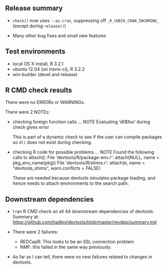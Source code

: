 ## Release summary

* `check()` now uses `--as-cran`, suppressing off `_R_CHECK_CRAN_INCOMING_`
  (except during `release()`)
  
* Many other bug fixes and small new features

## Test environments
* local OS X install, R 3.2.1
* ubuntu 12.04 (on travis-ci), R 3.2.2
* win-builder (devel and release)

## R CMD check results
There were no ERRORs or WARNINGs. 

There were 2 NOTEs:

* checking foreign function calls ... NOTE
  Evaluating ‘dll$foo’ during check gives error
  
  This is part of a dynamic check to see if the user can compile packages
  so `dll` does not exist during checking.

* checking R code for possible problems ... NOTE
  Found the following calls to attach():
    File 'devtools/R/package-env.r':
      attach(NULL, name = pkg_env_name(pkg))
    File 'devtools/R/shims.r':
      attach(e, name = "devtools_shims", warn.conflicts = FALSE)

  These are needed because devtools simulates package loading, and hence
  needs to attach environments to the search path.

## Downstream dependencies

* I ran R CMD check on all 44 downstream dependencies of devtools.
  Summary at: https://github.com/hadley/devtools/blob/master/revdep/summary.md

* There were 2 failures: 
  
  * REDCapR: This looks to be an SSL connection problem
  * NMF: this failed in the same way previously.

* As far as I can tell, there were no new failures related to changes in 
  devtools.
